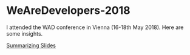 # WeAreDevelopers-2018
I attended the WAD conference in Vienna (16-18th May 2018). Here are some insights. 

[Summarizing Slides](https://docs.google.com/presentation/d/1ubQ0bkFvdKo2vUAJQGvwBqFm3ljLKV45cG9cIILB__Y/edit?usp=sharing)
